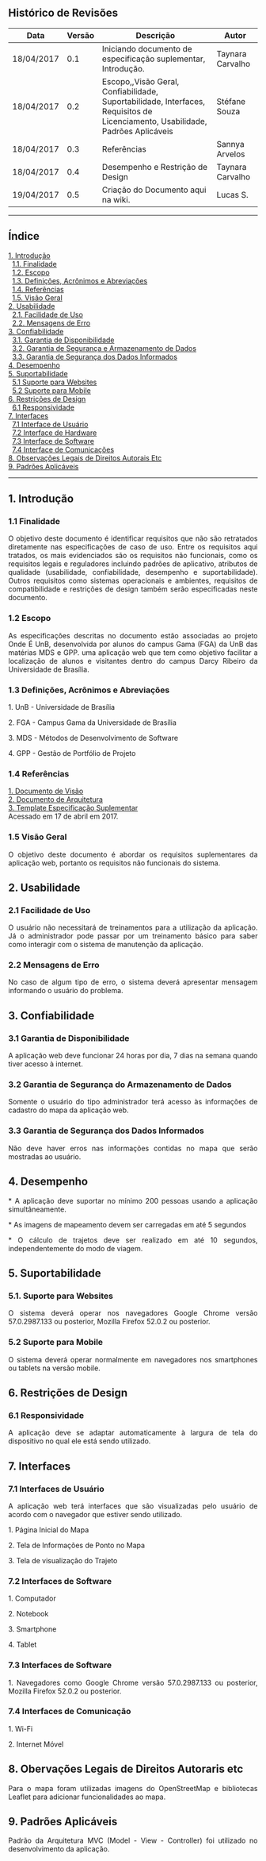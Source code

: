## Histórico de Revisões

| Data       | Versão | Descrição                                                                                                                      | Autor            |
|------------|--------|--------------------------------------------------------------------------------------------------------------------------------|------------------|
| 18/04/2017 | 0.1    | Iniciando documento de especificação suplementar, Introdução.                                                                  | Taynara Carvalho |
| 18/04/2017 | 0.2    | Escopo,,Visão Geral, Confiabilidade, Suportabilidade, Interfaces, Requisitos de Licenciamento, Usabilidade, Padrões Aplicáveis | Stéfane Souza    |
| 18/04/2017 | 0.3    | Referências                                                                                                                    | Sannya Arvelos   |
| 18/04/2017 | 0.4    | Desempenho e Restrição de Design                                                                                               | Taynara Carvalho |
| 19/04/2017 | 0.5    | Criação do Documento aqui na wiki.                                                                                             | Lucas S.         |

-------

## Índice

[1. Introdução](#1-introdução)  
&nbsp;&nbsp;[1.1. Finalidade](#11-finalidade)  
&nbsp;&nbsp;[1.2. Escopo](#12-escopo)  
&nbsp;&nbsp;[1.3. Definições, Acrônimos e Abreviações](#13-definições-acrônimos-e-abreviações)     
&nbsp;&nbsp;[1.4. Referências](#14-referências)  
&nbsp;&nbsp;[1.5. Visão Geral](#15-visão-geral)  
[2. Usabilidade](#2-usabilidade)  
&nbsp;&nbsp;[2.1. Facilidade de Uso](#21-facilidade-de-uso)  
&nbsp;&nbsp;[2.2. Mensagens de Erro](#22-mensagens-de-erro)  
[3. Confiabilidade](#3-confiabilidade)  
&nbsp;&nbsp;[3.1. Garantia de Disponibilidade](#31-garantia-de-disponibilidade)  
&nbsp;&nbsp;[3.2. Garantia de Segurança e Armazenamento de Dados](#32-garantia-de-segurança-e-armazenamento-de-dados)  
&nbsp;&nbsp;[3.3. Garantia de Segurança dos Dados Informados](#33-garantia-de-segurança-dos-dados-informados)    
[4. Desempenho](#4-desempenho)  
[5. Suportabilidade](#5-suportabilidade)  
&nbsp;&nbsp;[5.1 Suporte para Websites](#51-suporte-para-websites)      
&nbsp;&nbsp;[5.2 Suporte para Mobile](#52-suporte-para-mobile)  
[6. Restrições de Design](#5-restrições-de-design)   
&nbsp;&nbsp;[6.1 Responsividade](#51-responsividade)  
[7. Interfaces](#7-interfaces)     
&nbsp;&nbsp;[7.1 Interface de Usuário](#71-interface-de-usuario)   
&nbsp;&nbsp;[7.2 Interface de Hardware](#72-Interface-de-Hardware)   
&nbsp;&nbsp;[7.3 Interface de Software](#73-interface-de-software)   
&nbsp;&nbsp;[7.4 Interface de Comunicações](#74-interface-de-comunicações)      
[8. Observações Legais de Direitos Autorais Etc](#9-observações-legais-de-direitos-autorais-etc)    
[9. Padrões Aplicáveis](#10-padrões-aplicaveis)   

------

## 1. Introdução  

### 1.1 Finalidade  

<p align ="justify">O objetivo deste documento é identificar requisitos que não são retratados diretamente nas especificações de caso de uso. Entre os requisitos aqui tratados, os mais evidenciados são os requisitos não funcionais, como os requisitos legais e reguladores incluindo padrões de aplicativo, atributos de qualidade (usabilidade, confiabilidade, desempenho e suportabilidade). Outros requisitos como sistemas operacionais e ambientes, requisitos de compatibilidade e restrições de design também serão especificadas neste documento.   

### 1.2 Escopo  

<p align ="justify">As especificações descritas no documento estão associadas ao projeto Onde É UnB, desenvolvida por alunos do campus Gama (FGA) da UnB das matérias MDS e GPP. uma aplicação web que tem como objetivo facilitar a localização de alunos e visitantes dentro do campus Darcy Ribeiro da Universidade de Brasília.   

### 1.3 Definições, Acrônimos e Abreviações  

<p align ="justify">1. UnB - Universidade de Brasília
<p align ="justify">2. FGA - Campus Gama da Universidade de Brasília
<p align ="justify">3. MDS - Métodos de Desenvolvimento de Software
<p align ="justify">4. GPP - Gestão de Portfólio de Projeto

### 1.4 Referências  

[1. Documento de Visão](https://github.com/fga-gpp-mds/2017.1-OndeE-UnB/wiki/Documento--de-Vis%C3%A3o)  
[2. Documento de Arquitetura](https://github.com/fga-gpp-mds/2017.1-OndeE-UnB/wiki/Documento-de-Arquitetura)   
[3. Template Especificação Suplementar](http://www.funpar.ufpr.br:8080/rup/webtmpl/templates/req/rup_sspec.htm)   
Acessado em 17 de abril em 2017.  

### 1.5 Visão Geral  

<p align ="justify">O objetivo deste documento é abordar os requisitos suplementares da aplicação web, portanto os requisitos não funcionais do sistema.   

## 2. Usabilidade  

### 2.1 Facilidade de Uso  

<p align ="justify">O usuário não necessitará de treinamentos para a utilização da aplicação. Já o administrador pode passar por um treinamento básico para saber como interagir com o sistema de manutenção da aplicação.  

### 2.2 Mensagens de Erro

<p align ="justify">No caso de algum tipo de erro, o sistema deverá apresentar mensagem informando o usuário do problema.    

## 3. Confiabilidade  

### 3.1 Garantia de Disponibilidade  

<p align ="justify">A aplicação web deve funcionar 24 horas por dia, 7 dias na semana quando tiver acesso à internet.  

### 3.2 Garantia de Segurança do Armazenamento de Dados

<p align ="justify">Somente o usuário do tipo administrador terá acesso às informações de cadastro do mapa da aplicação web.   

### 3.3 Garantia de Segurança dos Dados Informados  

<p align ="justify">Não deve haver erros nas informações contidas no mapa que serão mostradas ao usuário.   

## 4. Desempenho  

<p align ="justify">* A aplicação deve suportar no mínimo 200 pessoas usando a aplicação simultâneamente.  
<p align ="justify">* As imagens de mapeamento devem ser carregadas em até 5 segundos  
<p align ="justify">* O cálculo de trajetos deve ser realizado em até 10 segundos, independentemente do modo de viagem.  

## 5. Suportabilidade  

### 5.1. Suporte para Websites  

<p align ="justify">O sistema deverá operar nos navegadores Google Chrome versão  57.0.2987.133 ou posterior, Mozilla Firefox 52.0.2 ou posterior.  

### 5.2 Suporte para Mobile  

<p align ="justify">O sistema deverá operar normalmente em navegadores nos smartphones ou tablets na versão mobile.   

## 6. Restrições de Design  

### 6.1 Responsividade

<p align ="justify">A aplicação deve se adaptar automaticamente à largura de tela do dispositivo no qual ele está sendo utilizado.  

## 7. Interfaces  

### 7.1 Interfaces de Usuário  

<p align ="justify">A aplicação web terá interfaces que são visualizadas pelo usuário de acordo com o navegador que estiver sendo utilizado.  

<p align ="justify">1. Página Inicial do Mapa  
<p align ="justify">2. Tela de Informações de Ponto no Mapa  
<p align ="justify">3. Tela de visualização do Trajeto  

### 7.2 Interfaces de Software   

<p align ="justify">1. Computador   
<p align ="justify">2. Notebook    
<p align ="justify">3. Smartphone   
<p align ="justify">4. Tablet   

### 7.3 Interfaces de Software  

<p align ="justify">1. Navegadores como Google Chrome versão 57.0.2987.133 ou posterior, Mozilla Firefox 52.0.2 ou posterior.  

### 7.4 Interfaces de Comunicação  

<p align ="justify">1. Wi-Fi  
<p align ="justify">2. Internet Móvel  

## 8. Obervações Legais de Direitos Autoraris etc  

<p align ="justify">Para o mapa foram utilizadas imagens do OpenStreetMap e bibliotecas Leaflet para adicionar funcionalidades ao mapa.  

## 9. Padrões Aplicáveis  

<p align ="justify">Padrão da Arquitetura MVC (Model - View - Controller) foi utilizado no desenvolvimento da aplicação.  

